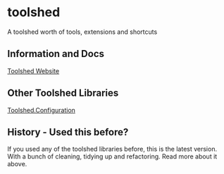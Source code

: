 # toolshed
A toolshed worth of tools, extensions and shortcuts

## Information and Docs
[Toolshed Website](https://tbasallo.github.io/toolshed)

## Other Toolshed Libraries
[Toolshed.Configuration](https://github.com/tbasallo/toolshed.configuration)

## History - Used this before?
If you used any of the toolshed libraries before, this is the latest version. With a bunch of cleaning, tidying up and refactoring. Read more about it above. 
